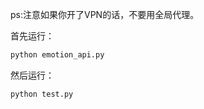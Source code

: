 

ps:注意如果你开了VPN的话，不要用全局代理。

首先运行：
```bash
python emotion_api.py
```


然后运行：
```bash
python test.py
```
